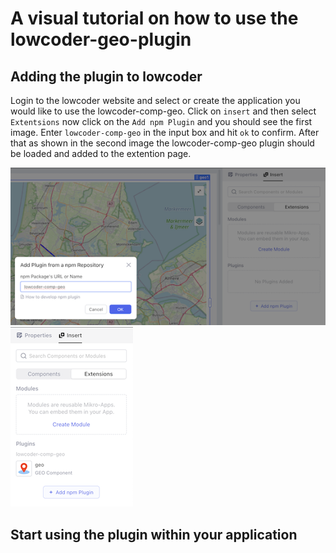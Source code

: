 # A visual tutorial on how to use the lowcoder-geo-plugin

## Adding the plugin to lowcoder
Login to the lowcoder website and select or create the application you would like to use the lowcoder-comp-geo.
Click on `insert` and then select `Extentsions` now click on the `Add npm Plugin` and you should see the first image. Enter `lowcoder-comp-geo` in the input box and hit `ok` to confirm.  After that as shown in the second image the lowcoder-comp-geo plugin should be loaded and added to the extention page. 

![Add npm Plugin](images/addplugin-1.png)
![Plugin Available](images/addplugin-2.png)

## Start using the plugin within your application
